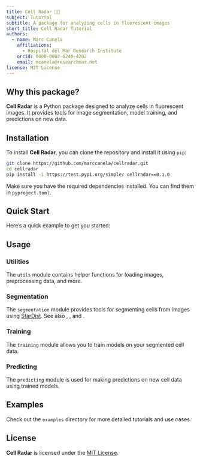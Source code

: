 ```yaml
---
title: Cell Radar 📡🔬
subject: Tutorial
subtitle: A package for analyzing cells in fluorescent images
short_title: Cell Radar Tutorial
authors:
  - name: Marc Canela
    affiliations:
      - Hospital del Mar Research Institute
    orcid: 0000-0002-6248-4202
    email: mcanela@researchmar.net
license: MIT License
---
```

## Why this package?

**Cell Radar** is a Python package designed to analyze cells in fluorescent images. It provides tools for image segmentation, model training, and predictions on new data.

## Installation

To install **Cell Radar**, you can clone the repository and install it using `pip`:

```bash
git clone https://github.com/marccanela/cellradar.git
cd cellradar
pip install -i https://test.pypi.org/simple/ cellradar==0.1.0
```

Make sure you have the required dependencies installed. You can find them in `pyproject.toml`.

## Quick Start

Here’s a quick example to get you started:

## Usage
### Utilities

The `utils` module contains helper functions for loading images, preprocessing data, and more.

### Segmentation

The `segmentation` module provides tools for segmenting cells from images using [StarDist](https://github.com/stardist/stardist). See also [](10.1007/978-3-030-00934-2_30), [](10.1109/WACV45572.2020.9093435), and [](10.1109/ISBIC56247.2022.9854534).

### Training

The `training` module allows you to train models on your segmented cell data.

### Predicting

The `predicting` module is used for making predictions on new cell data using trained models.

## Examples

Check out the `examples` directory for more detailed tutorials and use cases.

## License

**Cell Radar** is licensed under the [MIT License](https://opensource.org/license/MIT).